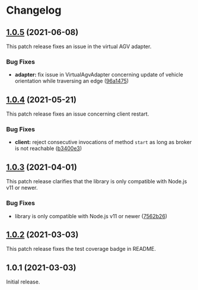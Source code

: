 # Changelog

## [1.0.5](https://github.com/coatyio/vda-5050-lib.js/compare/v1.0.4...v1.0.5) (2021-06-08)

This patch release fixes an issue in the virtual AGV adapter.

### Bug Fixes

* **adapter:** fix issue in VirtualAgvAdapter concerning update of vehicle orientation while traversing an edge ([96a1475](https://github.com/coatyio/vda-5050-lib.js/commit/96a14752f8da78c182f08d866f64efc1cf947c2e))

## [1.0.4](https://github.com/coatyio/vda-5050-lib.js/compare/v1.0.3...v1.0.4) (2021-05-21)

This patch release fixes an issue concerning client restart.

### Bug Fixes

* **client:** reject consecutive invocations of method `start` as long as broker is not reachable ([b3400e3](https://github.com/coatyio/vda-5050-lib.js/commit/b3400e38611c8118190727e1c95d56e2dd70a428))

## [1.0.3](https://github.com/coatyio/vda-5050-lib.js/compare/v1.0.2...v1.0.3) (2021-04-01)

This patch release clarifies that the library is only compatible with Node.js v11 or newer.

### Bug Fixes

* library is only compatible with Node.js v11 or newer ([7562b26](https://github.com/coatyio/vda-5050-lib.js/commit/7562b2649ba3b1e0d91f6b441ea72dc0830be243))

## [1.0.2](https://github.com/coatyio/vda-5050-lib.js/compare/v1.0.1...v1.0.2) (2021-03-03)

This patch release fixes the test coverage badge in README.

## 1.0.1 (2021-03-03)

Initial release.